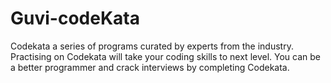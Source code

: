 # Guvi-codeKata
Codekata a series of programs curated by experts from the industry. 
Practising on Codekata will take your coding skills to next level.
You can be a better programmer and crack interviews by completing Codekata.
